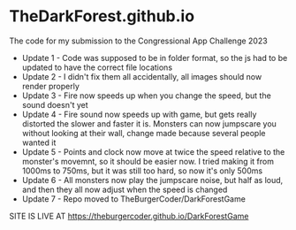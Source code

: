 # TheDarkForest.github.io
The code for my submission to the Congressional App Challenge 2023

- Update 1 - Code was supposed to be in folder format, so the js had to be updated to have the correct file locations
- Update 2 - I didn't fix them all accidentally, all images should now render properly
- Update 3 - Fire now speeds up when you change the speed, but the sound doesn't yet
- Update 4 - Fire sound now speeds up with game, but gets really distorted the slower and faster it is. Monsters can now jumpscare you without looking at their wall, change made because several people wanted it
- Update 5 - Points and clock now move at twice the speed relative to the monster's movemnt, so it should be easier now. I tried making it from 1000ms to 750ms, but it was still too hard, so now it's only 500ms
- Update 6 - All monsters now play the jumpscare noise, but half as loud, and then they all now adjust when the speed is changed
- Update 7 - Repo moved to TheBurgerCoder/DarkForestGame

SITE IS LIVE AT https://theburgercoder.github.io/DarkForestGame
